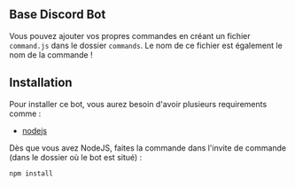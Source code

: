 ## Base Discord Bot

Vous pouvez ajouter vos propres commandes en créant un fichier `command.js` dans le dossier `commands`. Le nom de ce fichier est également le nom de la commande !

## Installation

Pour installer ce bot, vous aurez besoin d'avoir plusieurs requirements comme : 

- [nodejs](https://nodejs.org/en/download/)

Dès que vous avez NodeJS, faites la commande dans l'invite de commande (dans le dossier où le bot est situé) : 

```bash
npm install
```
